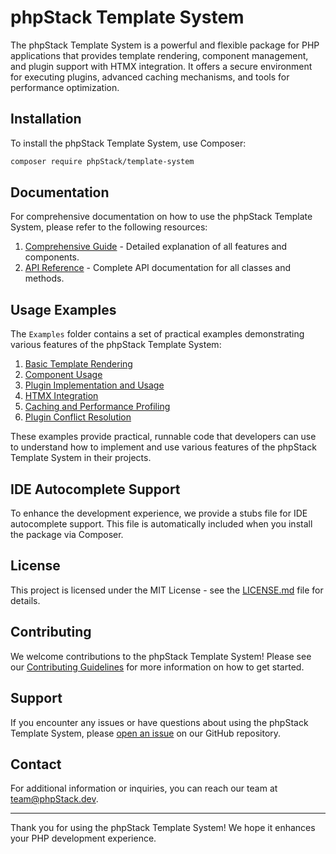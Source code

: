 # phpStack Template System

The phpStack Template System is a powerful and flexible package for PHP applications that provides template rendering, component management, and plugin support with HTMX integration. It offers a secure environment for executing plugins, advanced caching mechanisms, and tools for performance optimization.

## Installation

To install the phpStack Template System, use Composer:

```bash
composer require phpStack/template-system
```

## Documentation

For comprehensive documentation on how to use the phpStack Template System, please refer to the following resources:

1. [Comprehensive Guide](docs/comprehensive_guide.md) - Detailed explanation of all features and components.
2. [API Reference](docs/api_reference.md) - Complete API documentation for all classes and methods.

## Usage Examples

The `Examples` folder contains a set of practical examples demonstrating various features of the phpStack Template System:

1. [Basic Template Rendering](Examples/01_basic_template_rendering.php)
2. [Component Usage](Examples/02_component_usage.php)
3. [Plugin Implementation and Usage](Examples/03_plugin_usage.php)
4. [HTMX Integration](Examples/04_htmx_integration.php)
5. [Caching and Performance Profiling](Examples/05_caching_and_profiling.php)
6. [Plugin Conflict Resolution](Examples/06_plugin_conflict_resolution.php)

These examples provide practical, runnable code that developers can use to understand how to implement and use various features of the phpStack Template System in their projects.

## IDE Autocomplete Support

To enhance the development experience, we provide a stubs file for IDE autocomplete support. This file is automatically included when you install the package via Composer.

## License

This project is licensed under the MIT License - see the [LICENSE.md](LICENSE.md) file for details.

## Contributing

We welcome contributions to the phpStack Template System! Please see our [Contributing Guidelines](CONTRIBUTING.md) for more information on how to get started.

## Support

If you encounter any issues or have questions about using the phpStack Template System, please [open an issue](https://github.com/phpStack/template-system/issues) on our GitHub repository.

## Contact

For additional information or inquiries, you can reach our team at team@phpStack.dev.

---

Thank you for using the phpStack Template System! We hope it enhances your PHP development experience.